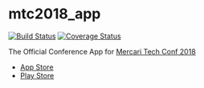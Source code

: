# mtc2018_app

[![Build Status](https://travis-ci.org/mercari/mtc2018-app.svg?branch=master)](https://travis-ci.org/mercari/mtc2018-app)
[![Coverage Status](https://coveralls.io/repos/github/mercari/mtc2018-app/badge.svg?branch=master)](https://coveralls.io/github/mercari/mtc2018-app?branch=master)

The Official Conference App for [Mercari Tech Conf 2018](https://techconf.mercari.com)

- [App Store](https://itunes.apple.com/jp/app/mercari-tech-conf/id1435143820?mt=8)
- [Play Store](https://play.google.com/store/apps/details?id=com.mercari.techconf.app)
